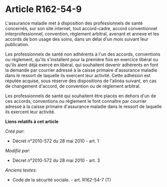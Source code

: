 # Article R162-54-9

L'assurance maladie met à disposition des professionnels de santé concernés, sur son site internet, tout accord-cadre, accord
conventionnel interprofessionnel, convention, règlement arbitral, avenant et annexe et les accords de bon usage des soins,
dans un délai d'un mois suivant leur publication.

Les professionnels de santé non adhérents à l'un des accords, conventions ou règlement, qu'ils s'installent pour la première
fois en exercice libéral ou qu'ils aient déjà exercé en libéral, qui souhaitent devenir adhérents en font la demande par
courrier adressé à la caisse primaire d'assurance maladie dans le ressort de laquelle ils exercent leur activité. Cette
adhésion est réputée acquise, sous réserve des dispositions de l'alinéa suivant, en cas de changement d'accord, de convention
ou de règlement arbitral.

Les professionnels de santé qui souhaitent être placés en dehors d'un de ces accords, conventions ou règlement le font
connaître par courrier adressé à la caisse primaire d'assurance maladie dans le ressort de laquelle ils exercent leur
activité.

**Liens relatifs à cet article**

_Créé par_:

  - Décret n°2010-572 du 28 mai 2010 - art. 1

_Modifié par_:

  - Décret n°2010-572 du 28 mai 2010 - art. 3

_Anciens textes_:

  - Code de la sécurité sociale. - art. R162-54-7 (T)
